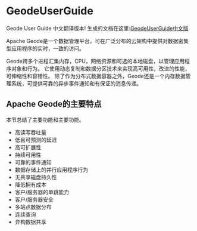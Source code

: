 # GeodeUserGuide
Geode User Guide 中文翻译版本! 生成的文档在这里:[GeodeUserGuide中文版](https://wjw465150.github.io/GeodeUserGuide/)



Apache Geode是一个数据管理平台，可在广泛分布的云架构中提供对数据密集型应用程序的实时，一致的访问。

Geode跨多个进程汇集内存，CPU，网络资源和可选的本地磁盘，以管理应用程序对象和行为。 它使用动态复制和数据分区技术来实现高可用性，改进的性能，可伸缩性和容错性。 除了作为分布式数据容器之外，Geode还是一个内存数据管理系统，可提供可靠的异步事件通知和有保证的消息传递。

## Apache Geode的主要特点

本节总结了主要功能和主要功能。

- 高读写吞吐量
- 低且可预测的延迟
- 高可扩展性
- 持续可用性
- 可靠的事件通知
- 数据存储上的并行应用程序行为
- 无共享磁盘持久性
- 降低拥有成本
- 客户/服务器的单跳能力
- 客户/服务器安全
- 多站点数据分布
- 连续查询
- 异构数据共享

